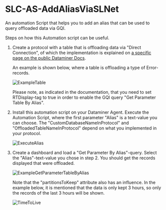 # SLC-AS-AddAliasViaSLNet
An automation Script that helps you to add an alias that can be used to query offloaded data via GQI. 

Steps on how this Automation script can be useful. 

1. Create a protocol with a table that is offloading data via "Direct Connection", of which the implementation is explained on [a specific page on the public Dataminer Docs]([https://pages.github.com/](https://docs.dataminer.services/develop/devguide/Connector/AdvancedLoggerTablesDefiningDirectConnectionTable.html)).

   An example is shown below, where a table is offloading a type of Error-records.

   ![ExampleTable](https://github.com/SkylineCommunications/SLC-AS-AddAliasViaSLNet/assets/121804974/3c5ff2f6-5cf7-47c4-a8e1-8d4dfecbd98c)
   
   Please note, as indicated in the documentation, that you need to set RTDisplay-tag to true in order to enable the GQI query "Get Parameter Table By Alias". 

3. Install this automation script on your Dataminer Agent. Execute the Automation Script, where the first parameter "Alias" is a text-value you can choose. The "CustomDatabaseNameInProtocol" and "OffloadedTableNameInProtocol" depend on what you implemented in your protocol.

   ![ExecuteAlias](https://github.com/SkylineCommunications/SLC-AS-AddAliasViaSLNet/assets/121804974/5a077cb1-dab1-425e-b62d-6f663de64395)

4. Create a dashboard and load a "Get Parameter By Alias"-query. Select the "Alias"-text-value you chose in step 2. You should get the records displayed that were offloaded.

   ![ExampleGetParameterTableByAlias](https://github.com/SkylineCommunications/SLC-AS-AddAliasViaSLNet/assets/121804974/4eaf04c1-0932-40eb-8d10-7033d5c2a236)

   Note that the "partitionsToKeep" attribute also has an influence. In the example below, it is mentioned that the data is only kept 3 hours, so only the records of the last 3 hours will be shown.

   ![TimeToLive](https://github.com/SkylineCommunications/SLC-AS-AddAliasViaSLNet/assets/121804974/b82c05ff-cc5e-40ba-b7e2-6ce28f92121d)

